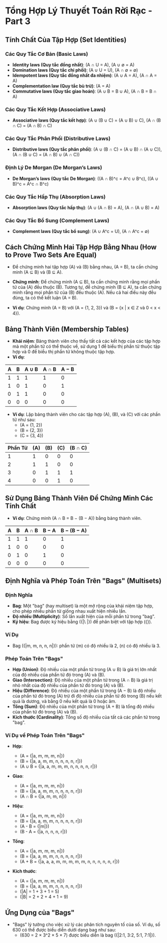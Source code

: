 # Tổng Hợp Lý Thuyết Toán Rời Rạc - Part 3

## Tính Chất Của Tập Hợp (Set Identities)

### Các Quy Tắc Cơ Bản (Basic Laws)
- **Identity laws (Quy tắc đồng nhất)**: \(A ∩ U = A\), \(A ∪ ∅ = A\)
- **Domination laws (Quy tắc chi phối)**: \(A ∪ U = U\), \(A ∩ ∅ = ∅\)
- **Idempotent laws (Quy tắc đồng nhất đa nhiệm)**: \(A ∪ A = A\), \(A ∩ A = A\)
- **Complementation law (Quy tắc bù trừ)**: \(A = A\)
- **Commutative laws (Quy tắc giao hoán)**: \(A ∪ B = B ∪ A\), \(A ∩ B = B ∩ A\)

### Các Quy Tắc Kết Hợp (Associative Laws)
- **Associative laws (Quy tắc kết hợp)**: \(A ∪ (B ∪ C) = (A ∪ B) ∪ C\), \(A ∩ (B ∩ C) = (A ∩ B) ∩ C\)

### Các Quy Tắc Phân Phối (Distributive Laws)
- **Distributive laws (Quy tắc phân phối)**: \(A ∪ (B ∩ C) = (A ∪ B) ∩ (A ∪ C)\), \(A ∩ (B ∪ C) = (A ∩ B) ∪ (A ∩ C)\)

### Định Lý De Morgan (De Morgan’s Laws)
- **De Morgan’s laws (Quy tắc De Morgan)**: \((A ∩ B)^c = A^c ∪ B^c\), \((A ∪ B)^c = A^c ∩ B^c\)

### Các Quy Tắc Hấp Thụ (Absorption Laws)
- **Absorption laws (Quy tắc hấp thụ)**: \(A ∪ (A ∩ B) = A\), \(A ∩ (A ∪ B) = A\)

### Các Quy Tắc Bổ Sung (Complement Laws)
- **Complement laws (Quy tắc bổ sung)**: \(A ∪ A^c = U\), \(A ∩ A^c = ∅\)

## Cách Chứng Minh Hai Tập Hợp Bằng Nhau (How to Prove Two Sets Are Equal)
- Để chứng minh hai tập hợp \(A\) và \(B\) bằng nhau, \(A = B\), ta cần chứng minh \(A ⊆ B\) và \(B ⊆ A\).
- **Chứng minh**: Để chứng minh \(A ⊆ B\), ta cần chứng minh rằng mọi phần tử của \(A\) đều thuộc \(B\). Tương tự, để chứng minh \(B ⊆ A\), ta cần chứng minh rằng mọi phần tử của \(B\) đều thuộc \(A\). Nếu cả hai điều này đều đúng, ta có thể kết luận \(A = B\).

- **Ví dụ**: Chứng minh \(A = B\) với \(A = \{1, 2, 3\}\) và \(B = \{x | x ∈ ℤ và 0 < x < 4\}\). 

## Bảng Thành Viên (Membership Tables)
- **Khái niệm**: Bảng thành viên cho thấy tất cả các kết hợp của các tập hợp mà một phần tử có thể thuộc về, sử dụng 1 để biểu thị phần tử thuộc tập hợp và 0 để biểu thị phần tử không thuộc tập hợp.
- **Ví dụ**:

| A | B | A ∪ B | A ∩ B | A − B |
|---|---|-------|-------|-------|
| 1 | 1 |   1   |   1   |   0   |
| 1 | 0 |   1   |   0   |   1   |
| 0 | 1 |   1   |   0   |   0   |
| 0 | 0 |   0   |   0   |   0   |

- **Ví dụ**: Lập bảng thành viên cho các tập hợp \(A\), \(B\), và \(C\) với các phần tử như sau:
  - \(A = \{1, 2\}\)
  - \(B = \{2, 3\}\)
  - \(C = \{3, 4\}\)

| Phần Tử | \(A\) | \(B\) | \(C\) | \(B ∩ C\) | 
|---------|-------|-------|-------|-----------|
|    1    |   1   |   0   |   0   |     0     | 
|    2    |   1   |   1   |   0   |     0     | 
|    3    |   0   |   1   |   1   |     1     |
|    4    |   0   |   0   |   1   |     0     | 




## Sử Dụng Bảng Thành Viên Để Chứng Minh Các Tính Chất
- **Ví dụ**: Chứng minh \(A ∩ B = B − (B − A)\) bằng bảng thành viên.

| A | B | A ∩ B | B − A | B − (B − A) |
|---|---|-------|-------|-------------|
| 1 | 1 |   1   |   0   |      1      |
| 1 | 0 |   0   |   0   |      0      |
| 0 | 1 |   0   |   1   |      0      |
| 0 | 0 |   0   |   0   |      0      |


## Định Nghĩa và Phép Toán Trên "Bags" (Multisets)
### Định Nghĩa
- **Bag**: Một "bag" (hay multiset) là một mở rộng của khái niệm tập hợp, cho phép nhiều phần tử giống nhau xuất hiện nhiều lần.
- **Độ nhiều (Multiplicity)**: Số lần xuất hiện của mỗi phần tử trong "bag".
- **Ký hiệu**: Bag được ký hiệu bằng \(\{|\ |\}\) để phân biệt với tập hợp \(\{\}\).

### Ví Dụ
- Bag \(\{|m, m, n, n, n|\}\): phần tử \(m\) có độ nhiều là 2, \(n\) có độ nhiều là 3.

### Phép Toán Trên "Bags"
- **Hợp (Union)**: Độ nhiều của một phần tử trong \(A ∪ B\) là giá trị lớn nhất của độ nhiều của phần tử đó trong \(A\) và \(B\).
- **Giao (Intersection)**: Độ nhiều của một phần tử trong \(A ∩ B\) là giá trị nhỏ nhất của độ nhiều của phần tử đó trong \(A\) và \(B\).
- **Hiệu (Difference)**: Độ nhiều của một phần tử trong \(A − B\) là độ nhiều của phần tử đó trong \(A\) trừ đi độ nhiều của phần tử đó trong \(B\) nếu kết quả là dương, và bằng 0 nếu kết quả là 0 hoặc âm.
- **Tổng (Sum)**: Độ nhiều của một phần tử trong \(A + B\) là tổng độ nhiều của phần tử đó trong \(A\) và \(B\).
- **Kích thước (Cardinality)**: Tổng số độ nhiều của tất cả các phần tử trong "bag".

### Ví Dụ về Phép Toán Trên "Bags"
- **Hợp**:
  - \(A = \{|a, m, m, m, n|\}\)
  - \(B = \{|a, a, m, m, n, n, n, n, r|\}\)
  - \(A ∪ B = \{|a, a, m, m, m, n, n, n, n, r|\}\)

- **Giao**:
  - \(A = \{|a, m, m, m, n|\}\)
  - \(B = \{|a, a, m, m, n, n, n, n, r|\}\)
  - \(A ∩ B = \{|a, m, m, n|\}\)

- **Hiệu**:
  - \(A = \{|a, m, m, m, n|\}\)
  - \(B = \{|a, a, m, m, n, n, n, n, r|\}\)
  - \(A - B = \{|m|\}\)
  - \(B - A = \{|a, n, n, n, r|\}\)

- **Tổng**:
  - \(A = \{|a, m, m, m, n|\}\)
  - \(B = \{|a, a, m, m, n, n, n, n, r|\}\)
  - \(A + B = \{|a, a, a, m, m, m, m, m, n, n, n, n, n, r|\}\)

- **Kích thước**:
  - \(A = \{|a, m, m, m, n|\}\)
  - \(B = \{|a, a, m, m, n, n, n, n, r|\}\)
  - \(|A| = 1 + 3 + 1 = 5\)
  - \(|B| = 2 + 2 + 4 + 1 = 9\)

## Ứng Dụng của "Bags"
- "Bags" lý tưởng cho việc xử lý các phân tích nguyên tố của số. Ví dụ, số 630 có thể được biểu diễn dưới dạng bag như sau:
  - \(630 = 2 × 3^2 × 5 × 7\) được biểu diễn là bag \(\{|2:1, 3:2, 5:1, 7:1|\}\).

